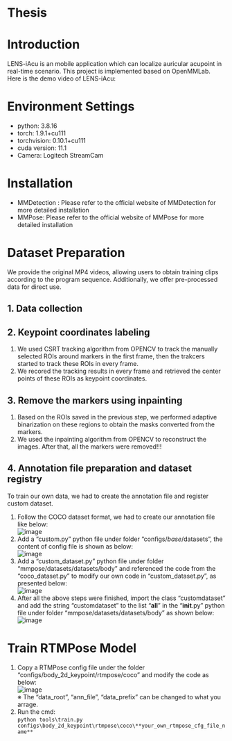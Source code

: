 # Thesis
# Introduction
LENS-iAcu is an mobile application which can localize auricular acupoint in real-time scenario. This project is implemented based on OpenMMLab.
Here is the demo video of LENS-iAcu:
# Environment Settings
* python: 3.8.16
* torch: 1.9.1+cu111
* torchvision: 0.10.1+cu111
* cuda version: 11.1
* Camera: Logitech StreamCam
# Installation
* MMDetection : Please refer to the official website of MMDetection for more detailed installation
* MMPose: Please refer to the official website of MMPose for more detailed installation
# Dataset Preparation
We provide the original MP4 videos, allowing users to obtain training clips according to the program sequence. Additionally, we offer pre-processed data for direct use.
## 1. Data collection 
## 2. Keypoint coordinates labeling
1. We used CSRT tracking algorithm from OPENCV to track the manually selected ROIs around markers in the first frame, then the trakcers started to track these ROIs in every frame.<br>
2. We recored the tracking results in every frame and retrieved the center points of these ROIs as keypoint coordinates.
## 3. Remove the markers using inpainting
1. Based on the ROIs saved in the previous step, we performed adaptive binarization on these regions to obtain the masks converted from the markers.
2. We used the inpainting algorithm from OPENCV to reconstruct the images. After that, all the markers were removed!!!
## 4. Annotation file preparation and dataset registry
To train our own data, we had to create the annotation file and register custom dataset.
1. Follow the COCO dataset format, we had to create our annotation file like below:<br>
  ![image](https://github.com/kdavidlp123/Thesis/assets/69571884/16ea3e82-6a62-4be4-b26d-224552425c7d)
2. Add a “custom.py” python file under folder “configs/_base_/datasets”, the content of config file is shown as below:<br>
  ![image](https://github.com/kdavidlp123/Thesis/assets/69571884/ad78ce1a-1206-4649-af93-45aa8f6e65d5)
3. Add a “custom_dataset.py” python file under folder “mmpose/datasets/datasets/body” and referenced the code from the “coco_dataset.py” to modify our own code in “custom_dataset.py”, as presented below:<br>
  ![image](https://github.com/kdavidlp123/Thesis/assets/69571884/5a3bf913-c47a-4b13-9a75-8d07b4fee4f8)
4. After all the above steps were finished, import the class “customdataset” and add the string “customdataset” to the list “__all__” in the “__init__.py” python file under folder “mmpose/datasets/datasets/body” as shown below:<br>
  ![image](https://github.com/kdavidlp123/Thesis/assets/69571884/773e6899-5bb9-41d3-9bee-e549004a081a)
# Train RTMPose Model
1. Copy a RTMPose config file under the folder “configs/body_2d_keypoint/rtmpose/coco” and modify the code as below:<br>
   ![image](https://github.com/kdavidlp123/Thesis/assets/69571884/47c2d224-0726-4087-85a3-2800c11d17c7)<br>
   ※ The “data_root”, “ann_file”, “data_prefix” can be changed to what you arrage.
2. Run the cmd:<br>
```python tools\train.py configs\body_2d_keypoint\rtmpose\coco\**your_own_rtmpose_cfg_file_name** ```






